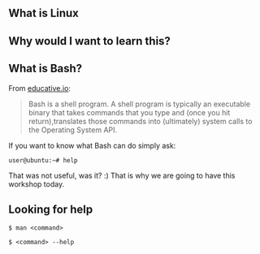 ## What is Linux

## Why would I want to learn this?

## What is Bash?

From [educative.io](https://www.educative.io/courses/master-the-bash-shell/3j8399P3M6M):
> Bash is a shell program.
> A shell program is typically an executable binary that takes commands that you type and (once you hit return),translates those commands into (ultimately) system calls to the Operating System API.

If you want to know what Bash can do simply ask:
```
user@ubuntu:~# help
```

That was not useful, was it? :) That is why we are going to have this workshop today.

<!-- Hidden information -->
<!-- The content in this page was inspired by: -->
<!--  https://www.educative.io/courses/master-the-bash-shell/3j8399P3M6M -->

## Looking for help

```
$ man <command>
```

```
$ <command> --help
```